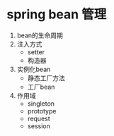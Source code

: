 # spring bean 管理

1. bean的生命周期
2. 注入方式
   - setter
   - 构造器
3. 实例化bean
   - 静态工厂方法
   - 工厂bean
3. 作用域
   - singleton
   - prototype
   - request
   - session